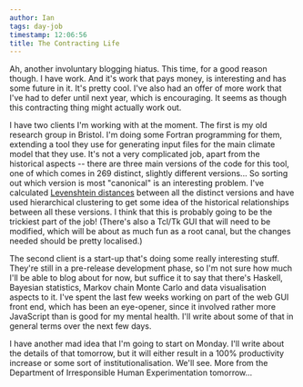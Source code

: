 ```yaml
---
author: Ian
tags: day-job
timestamp: 12:06:56
title: The Contracting Life
---
```

Ah, another involuntary blogging hiatus.  This time, for a good reason
though.  I have work.  And it's work that pays money, is interesting
and has some future in it.  It's pretty cool.  I've also had an offer
of more work that I've had to defer until next year, which is
encouraging.  It seems as though this contracting thing might actually
work out.

I have two clients I'm working with at the moment.  The first is my
old research group in Bristol.  I'm doing some Fortran programming for
them, extending a tool they use for generating input files for the
main climate model that they use.  It's not a very complicated job,
apart from the historical aspects -- there are three main versions of
the code for this tool, one of which comes in 269 distinct, slightly
different versions...  So sorting out which version is most
"canonical" is an interesting problem.  I've calculated
[Levenshtein distances](https://en.wikipedia.org/wiki/Levenshtein_distance)
between all the distinct versions and have used hierarchical
clustering to get some idea of the historical relationships between
all these versions.  I think that this is probably going to be the
trickiest part of the job!  (There's also a Tcl/Tk GUI that will need
to be modified, which will be about as much fun as a root canal, but
the changes needed should be pretty localised.)

The second client is a start-up that's doing some really interesting
stuff.  They're still in a pre-release development phase, so I'm not
sure how much I'll be able to blog about for now, but suffice it to
say that there's Haskell, Bayesian statistics, Markov chain Monte
Carlo and data visualisation aspects to it.  I've spent the last few
weeks working on part of the web GUI front end, which has been an
eye-opener, since it involved rather more JavaScript than is good for
my mental health.  I'll write about some of that in general terms over
the next few days.

I have another mad idea that I'm going to start on Monday.  I'll write
about the details of that tomorrow, but it will either result in a
100% productivity increase or some sort of institutionalisation.
We'll see.  More from the Department of Irresponsible Human
Experimentation tomorrow...
